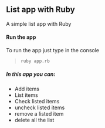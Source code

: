 ## List app with Ruby

A simple list app with Ruby

#### Run the app

To run the app just type in the console
> `ruby app.rb`

##### In this app you can:
- Add items
- List items
- Check listed items
- uncheck listed items
- remove a listed item
- delete all the list
